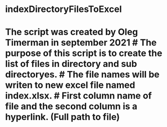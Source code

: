 # indexDirectoryFilesToExcel
# The script was created by Oleg Timerman in september 2021 # The purpose of this script is to create the list of files in directory and sub directoryes. # The file names will be writen to new excel file named index.xlsx. # First column name of file and the second column is a hyperlink. (Full path to file)
